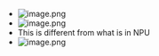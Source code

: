 - ![image.png](../assets/image_1706181244210_0.png)
- ![image.png](../assets/image_1706181838284_0.png)
- This is different from what is in NPU
- ![image.png](../assets/image_1706181902981_0.png)